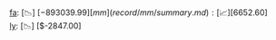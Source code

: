 [fa](record/fa/summary.md): [📉] [$-893039.99]  
[mm](record/mm/summary.md): [📈] [$6652.60]  
[ly](record/ly/summary.md): [📉] [$-2847.00]  
